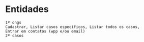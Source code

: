 # Entidades
```
1º ongs
Cadastrar, Listar casos especificos, Listar todos os casos,
Entrar em contatos (wpp e/ou email)
2º casos
````